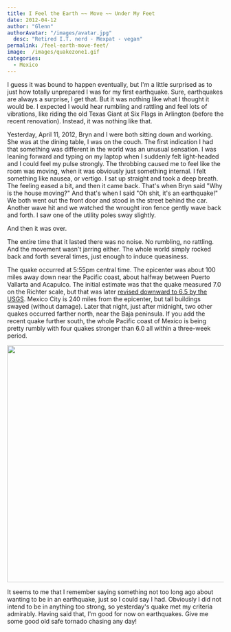 ```yaml
---
title: I Feel the Earth ~~ Move ~~ Under My Feet
date: 2012-04-12
author: "Glenn"
authorAvatar: "/images/avatar.jpg"
  desc: "Retired I.T. nerd - Mexpat - vegan"
permalink: /feel-earth-move-feet/
image:  /images/quakezone1.gif
categories:
  - Mexico
---
```

I guess it was bound to happen eventually, but I'm a little surprised as to just how totally unprepared I was for my first earthquake. Sure, earthquakes are always a surprise, I get that. But it was nothing like what I thought it would be. I expected I would hear rumbling and rattling and feel lots of vibrations, like riding the old Texas Giant at Six Flags in Arlington (before the recent renovation). Instead, it was nothing like that.

Yesterday, April 11, 2012, Bryn and I were both sitting down and working. She was at the dining table, I was on the couch. The first indication I had that something was different in the world was an unusual sensation. I was leaning forward and typing on my laptop when I suddenly felt light-headed and I could feel my pulse strongly. The throbbing caused me to feel like the room was moving, when it was obviously just something internal. I felt something like nausea, or vertigo. I sat up straight and took a deep breath. The feeling eased a bit, and then it came back. That's when Bryn said "Why is the house moving?" And that's when I said "Oh shit, it's an earthquake!" We both went out the front door and stood in the street behind the car. Another wave hit and we watched the wrought iron fence gently wave back and forth. I saw one of the utility poles sway slightly.

And then it was over.

The entire time that it lasted there was no noise. No rumbling, no rattling. And the movement wasn't jarring either. The whole world simply rocked back and forth several times, just enough to induce queasiness.

The quake occurred at 5:55pm central time. The epicenter was about 100 miles away down near the Pacific coast, about halfway between Puerto Vallarta and Acapulco. The initial estimate was that the quake measured 7.0 on the Richter scale, but that was later <a title="USGS" href="https://earthquake.usgs.gov/earthquakes/recenteqsww/Quakes/usc00090z0.php" target="_blank">revised downward to 6.5 by the USGS</a>. Mexico City is 240 miles from the epicenter, but tall buildings swayed (without damage). Later that night, just after midnight, two other quakes occurred farther north, near the Baja peninsula. If you add the recent quake further south, the whole Pacific coast of Mexico is being pretty rumbly with four quakes stronger than 6.0 all within a three-week period.

[<img class="alignnone  wp-image-1138" title="earthquake" src="https://vagabondians.com/wp-content/uploads/2012/04/earthquake.png" alt="" width="550" />][1]

It seems to me that I remember saying something not too long ago about wanting to be in an earthquake, just so I could say I had. Obviously I did not intend to be in anything too strong, so yesterday's quake met my criteria admirably. Having said that, I'm good for now on earthquakes. Give me some good old safe tornado chasing any day!

 [1]: https://vagabondians.com/wp-content/uploads/2012/04/earthquake.png